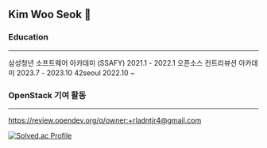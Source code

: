 ## Kim Woo Seok 👋
### Education
---
삼성청년 소프트웨어 아카데미 (SSAFY) 2021.1 - 2022.1
오픈소스 컨트리뷰션 아카데미 2023.7 - 2023.10
42seoul 2022.10 ~

### OpenStack 기여 활동
---
https://review.opendev.org/q/owner:+rladntjr4@gmail.com

[![Solved.ac Profile](http://mazassumnida.wtf/api/v2/generate_badge?boj=eypk5683)](https://solved.ac/eypk5683/)

<!--
**kimwoo123/kimwoo123** is a ✨ _special_ ✨ repository because its `README.md` (this file) appears on your GitHub profile.

Here are some ideas to get you started:

- 🔭 I’m currently working on ...
- 🌱 I’m currently learning ...
- 👯 I’m looking to collaborate on ...
- 🤔 I’m looking for help with ...
- 💬 Ask me about ...
- 📫 How to reach me: ...
- 😄 Pronouns: ...
- ⚡ Fun fact: ...
-->
